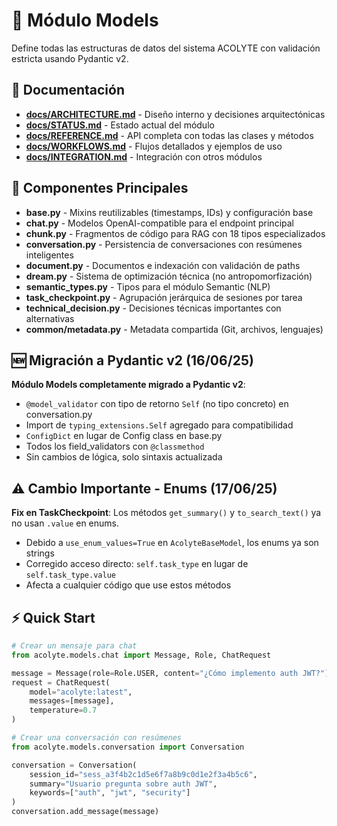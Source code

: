 # 🎯 Módulo Models

Define todas las estructuras de datos del sistema ACOLYTE con validación estricta usando Pydantic v2.

## 📑 Documentación

- **[docs/ARCHITECTURE.md](./docs/ARCHITECTURE.md)** - Diseño interno y decisiones arquitectónicas
- **[docs/STATUS.md](./docs/STATUS.md)** - Estado actual del módulo
- **[docs/REFERENCE.md](./docs/REFERENCE.md)** - API completa con todas las clases y métodos
- **[docs/WORKFLOWS.md](./docs/WORKFLOWS.md)** - Flujos detallados y ejemplos de uso
- **[docs/INTEGRATION.md](./docs/INTEGRATION.md)** - Integración con otros módulos

## 🔧 Componentes Principales

- **base.py** - Mixins reutilizables (timestamps, IDs) y configuración base
- **chat.py** - Modelos OpenAI-compatible para el endpoint principal
- **chunk.py** - Fragmentos de código para RAG con 18 tipos especializados  
- **conversation.py** - Persistencia de conversaciones con resúmenes inteligentes
- **document.py** - Documentos e indexación con validación de paths
- **dream.py** - Sistema de optimización técnica (no antropomorfización)
- **semantic_types.py** - Tipos para el módulo Semantic (NLP)
- **task_checkpoint.py** - Agrupación jerárquica de sesiones por tarea
- **technical_decision.py** - Decisiones técnicas importantes con alternativas
- **common/metadata.py** - Metadata compartida (Git, archivos, lenguajes)

## 🆕 Migración a Pydantic v2 (16/06/25)

**Módulo Models completamente migrado a Pydantic v2**:
- `@model_validator` con tipo de retorno `Self` (no tipo concreto) en conversation.py
- Import de `typing_extensions.Self` agregado para compatibilidad
- `ConfigDict` en lugar de Config class en base.py
- Todos los field_validators con `@classmethod`
- Sin cambios de lógica, solo sintaxis actualizada

## ⚠️ Cambio Importante - Enums (17/06/25)

**Fix en TaskCheckpoint**: Los métodos `get_summary()` y `to_search_text()` ya no usan `.value` en enums.
- Debido a `use_enum_values=True` en `AcolyteBaseModel`, los enums ya son strings
- Corregido acceso directo: `self.task_type` en lugar de `self.task_type.value`
- Afecta a cualquier código que use estos métodos

## ⚡ Quick Start

```python
# Crear un mensaje para chat
from acolyte.models.chat import Message, Role, ChatRequest

message = Message(role=Role.USER, content="¿Cómo implemento auth JWT?")
request = ChatRequest(
    model="acolyte:latest",
    messages=[message],
    temperature=0.7
)

# Crear una conversación con resúmenes
from acolyte.models.conversation import Conversation

conversation = Conversation(
    session_id="sess_a3f4b2c1d5e6f7a8b9c0d1e2f3a4b5c6",
    summary="Usuario pregunta sobre auth JWT",
    keywords=["auth", "jwt", "security"]
)
conversation.add_message(message)
```
